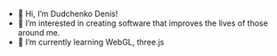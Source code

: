 - 👋 Hi, I’m Dudchenko Denis!
- 👀 I’m interested in creating software that improves the lives of those around me.
- 🌱 I’m currently learning WebGL, three.js


<!---
Kabanchegg1337/Kabanchegg1337 is a ✨ special ✨ repository because its `README.md` (this file) appears on your GitHub profile.
You can click the Preview link to take a look at your changes.
--->
